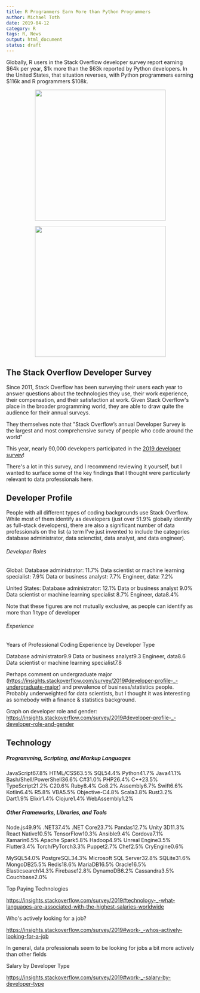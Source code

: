 ```yaml
---
title: R Programmers Earn More than Python Programmers
author: Michael Toth
date: 2019-04-12
category: R
tags: R, News
output: html_document
status: draft
---
```


Globally, R users in the Stack Overflow developer survey report earning $64k per year, $1k more than the $63k reported by Python developers. In the United States, that situation reverses, with Python programmers earning $116k and R programmers $108k. 

<p style="text-align:center;"><img src="{filename}/images/20190412_Stack_Overflow/Global_Average_Salaries_By_Tech.png" width="350"></p>

<p style="text-align:center;"><img src="{filename}/images/20190412_Stack_Overflow/US_Average_Salaries_By_Tech.png" width="350"></p>

## The Stack Overflow Developer Survey

Since 2011, Stack Overflow has been surveying their users each year to answer questions about the technologies they use, their work experience, their compensation, and their satisfaction at work. Given Stack Overflow's place in the broader programming world, they are able to draw quite the audience for their annual surveys. 

They themselves note that "Stack Overflow’s annual Developer Survey is the largest and most comprehensive survey of people who code around the world"

This year, nearly 90,000 developers participated in the [2019 developer survey](https://insights.stackoverflow.com/survey/2019)!

There's a lot in this survey, and I recommend reviewing it yourself, but I wanted to surface some of the key findings that I thought were particularly relevant to data professionals here.

## Developer Profile

People with all different types of coding backgrounds use Stack Overflow. While most of them identify as developers (just over 51.9% globally identify as full-stack developers), there are also a significant number of data professionals on the list (a term I've just invented to include the categories database administrator, data scienctist, data analyst, and data engineer).

###### Developer Roles

Global:
Database administrator: 11.7%
Data scientist or machine learning specialist: 7.9%
Data or business analyst: 7.7%
Engineer, data: 7.2%

United States:
Database administrator: 12.1%
Data or business analyst 9.0%
Data scientist or machine learning specialist 8.7%
Engineer, data8.4%

Note that these figures are not mutually exclusive, as people can identify as more than 1 type of developer

###### Experience

Years of Professional Coding Experience by Developer Type

Database administrator9.9
Data or business analyst9.3
Engineer, data8.6
Data scientist or machine learning specialist7.8


Perhaps comment on undergraduate major (https://insights.stackoverflow.com/survey/2019#developer-profile-_-undergraduate-major) and prevalence of business/statistics people. Probably underweighted for data scientists, but I thought it was interesting as somebody with a finance & statistics background.

Graph on developer role and gender: https://insights.stackoverflow.com/survey/2019#developer-profile-_-developer-role-and-gender


## Technology

##### Programming, Scripting, and Markup Languages

JavaScript67.8%
HTML/CSS63.5%
SQL54.4%
Python41.7%
Java41.1%
Bash/Shell/PowerShell36.6%
C#31.0%
PHP26.4%
C++23.5%
TypeScript21.2%
C20.6%
Ruby8.4%
Go8.2%
Assembly6.7%
Swift6.6%
Kotlin6.4%
R5.8%
VBA5.5%
Objective-C4.8%
Scala3.8%
Rust3.2%
Dart1.9%
Elixir1.4%
Clojure1.4%
WebAssembly1.2%


##### Other Frameworks, Libraries, and Tools

Node.js49.9%
.NET37.4%
.NET Core23.7%
Pandas12.7%
Unity 3D11.3%
React Native10.5%
TensorFlow10.3%
Ansible9.4%
Cordova7.1%
Xamarin6.5%
Apache Spark5.8%
Hadoop4.9%
Unreal Engine3.5%
Flutter3.4%
Torch/PyTorch3.3%
Puppet2.7%
Chef2.5%
CryEngine0.6%


MySQL54.0%
PostgreSQL34.3%
Microsoft SQL Server32.8%
SQLite31.6%
MongoDB25.5%
Redis18.6%
MariaDB16.5%
Oracle16.5%
Elasticsearch14.3%
Firebase12.8%
DynamoDB6.2%
Cassandra3.5%
Couchbase2.0%



Top Paying Technologies

https://insights.stackoverflow.com/survey/2019#technology-_-what-languages-are-associated-with-the-highest-salaries-worldwide

Who's actively looking for a job?

https://insights.stackoverflow.com/survey/2019#work-_-whos-actively-looking-for-a-job

In general, data professionals seem to be looking for jobs a bit more actively than other fields

Salary by Developer Type

https://insights.stackoverflow.com/survey/2019#work-_-salary-by-developer-type

